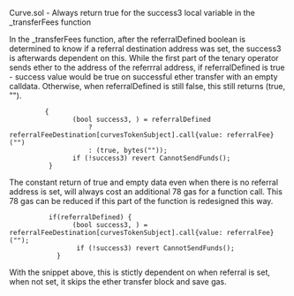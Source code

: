 Curve.sol - Always return true for the success3 local variable in the _transferFees function

In the _transferFees function, after the referralDefined boolean is determined to know if a referral destination address was set, the success3 is afterwards dependent on this. While the first part of the tenary operator sends ether to the address of the referrral address, if referralDefined is true - success value would be true on successful ether transfer with an empty calldata. Otherwise, when referralDefined is still false, this still returns (true, "").

```
         {
                (bool success3, ) = referralDefined
                    ? referralFeeDestination[curvesTokenSubject].call{value: referralFee}("")
                    : (true, bytes(""));
                if (!success3) revert CannotSendFunds();
          }
```

The constant return of true and empty data even when there is no referral address is set, will always cost an additional 78 gas for a function call. This 78 gas can be reduced if this part of the function is redesigned this way.

```
          if(referralDefined) {
                (bool success3, ) =  referralFeeDestination[curvesTokenSubject].call{value: referralFee}("");
                 if (!success3) revert CannotSendFunds();
            }
```

With the snippet above, this is stictly dependent on when referral is set, when not set, it skips the ether transfer block and save gas.